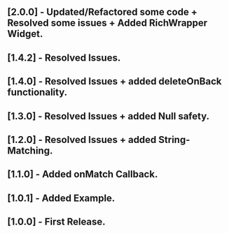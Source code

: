 ## [2.0.0] - Updated/Refactored some code + Resolved some issues + Added RichWrapper Widget.

## [1.4.2] - Resolved Issues.

## [1.4.0] - Resolved Issues + added deleteOnBack functionality.

## [1.3.0] - Resolved Issues + added Null safety.

## [1.2.0] - Resolved Issues + added String-Matching.

## [1.1.0] - Added onMatch Callback.

## [1.0.1] - Added Example.

## [1.0.0] - First Release.
